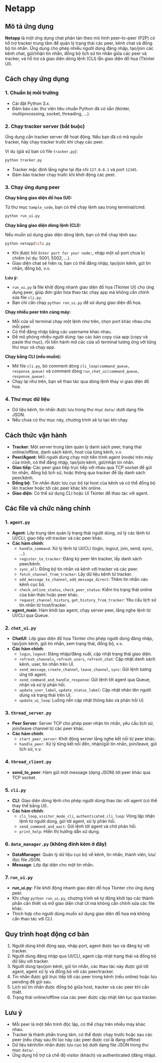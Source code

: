 # Netapp

## Mô tả ứng dụng

**Netapp** là một ứng dụng chat phân tán theo mô hình peer-to-peer (P2P) có hỗ trợ tracker trung tâm để quản lý trạng thái các peer, kênh chat và đồng bộ tin nhắn. Ứng dụng cho phép nhiều người dùng đăng nhập, tạo/join các kênh chat, gửi/nhận tin nhắn, đồng bộ lịch sử tin nhắn giữa các peer và tracker, và hỗ trợ cả giao diện dòng lệnh (CLI) lẫn giao diện đồ họa (Tkinter UI).

## Cách chạy ứng dụng

### 1. Chuẩn bị môi trường

- Cài đặt Python 3.x.
- Đảm bảo các thư viện tiêu chuẩn Python đã có sẵn (tkinter, multiprocessing, socket, threading, ...).

### 2. Chạy tracker server (bắt buộc)

Ứng dụng cần tracker server để hoạt động. Nếu bạn đã có mã nguồn tracker, hãy chạy tracker trước khi chạy các peer.

Ví dụ (giả sử bạn có file `tracker.py`):

```bash
python tracker.py
```

- Tracker mặc định lắng nghe tại địa chỉ `127.0.0.1` và port `12345`.
- Đảm bảo tracker chạy trước khi khởi động các peer.

### 3. Chạy ứng dụng peer

**Chạy bằng giao diện đồ họa (UI):**

Từ thư mục `Sample_code`, bạn có thể chạy lệnh sau trong terminal/cmd:

```bash
python run_ui.py
```

**Chạy bằng giao diện dòng lệnh (CLI):**

Nếu muốn sử dụng giao diện dòng lệnh, bạn có thể chạy lệnh sau:

```bash
python netapp2\cli.py
```

- Khi được hỏi `Enter port for your node:`, nhập một số port chưa bị chiếm (ví dụ: 5001, 5002, ...).
- Giao diện chat sẽ hiện ra, bạn có thể đăng nhập, tạo/join kênh, gửi tin nhắn, đồng bộ, v.v.

**Lưu ý:**  
- `run_ui.py` là file khởi động nhanh giao diện đồ họa (Tkinter UI) cho ứng dụng peer, giúp đơn giản hóa thao tác chạy app mà không cần chỉnh sửa file `cli.py`.
- Bạn chỉ cần chạy `python run_ui.py` để sử dụng giao diện đồ họa.

**Chạy nhiều peer trên cùng máy:**

- Mỗi cửa sổ terminal chạy một lệnh như trên, chọn port khác nhau cho mỗi peer.
- Có thể đăng nhập bằng các username khác nhau.
- Để mô phỏng nhiều người dùng: tạo các bản copy của app (copy và paste thư mục), rồi tiến hành mở các cửa sổ terminal tương ứng với từng thư mục và chạy app.

**Chạy bằng CLI (nếu muốn):**

- Mở file `cli.py`, bỏ comment dòng `cli_loop(command_queue, response_queue)` và comment dòng `run_chat_ui(command_queue, response_queue)`.
- Chạy lại như trên, bạn sẽ thao tác qua dòng lệnh thay vì giao diện đồ họa.

### 4. Thư mục dữ liệu

- Dữ liệu kênh, tin nhắn được lưu trong thư mục `data/` dưới dạng file JSON.
- Nếu chưa có thư mục này, chương trình sẽ tự tạo khi chạy.

## Cách thức vận hành

- **Tracker**: Một server trung tâm quản lý danh sách peer, trạng thái online/offline, danh sách kênh, host của từng kênh, v.v.
- **Peer/Agent**: Mỗi người dùng chạy một tiến trình agent (node) trên máy của mình, có thể đăng nhập, tạo/join kênh, gửi/nhận tin nhắn.
- **Giao tiếp**: Các peer giao tiếp trực tiếp với nhau qua TCP socket để gửi tin nhắn, đồng bộ lịch sử, hoặc thông qua tracker để lấy danh sách peer/kênh.
- **Đồng bộ**: Tin nhắn được lưu cục bộ tại host của kênh và có thể đồng bộ lên tracker hoặc tới các peer khác khi online.
- **Giao diện**: Có thể sử dụng CLI hoặc UI Tkinter để thao tác với agent.

## Các file và chức năng chính

### 1. `agent.py`
- **Agent**: Lớp trung tâm quản lý trạng thái người dùng, xử lý các lệnh từ UI/CLI, giao tiếp với tracker và các peer khác.
- **Các hàm chính**:
  - `handle_command`: Xử lý lệnh từ UI/CLI (login, logout, join, send, sync, ...).
  - `register_to_tracker`: Đăng ký peer lên tracker, lấy danh sách peer/kênh.
  - `sync_all`: Đồng bộ tin nhắn và kênh với tracker và các peer.
  - `fetch_channel_from_tracker`: Lấy dữ liệu kênh từ tracker.
  - `add_message_to_channel`, `add_message_direct`: Thêm tin nhắn vào kênh cục bộ.
  - `check_online_status`, `check_peer_status`: Kiểm tra trạng thái online của bản thân hoặc peer khác.
  - `request_channel_history`, `get_history_from_tracker`: Yêu cầu lịch sử tin nhắn từ host/tracker.
- **agent_main**: Hàm khởi tạo agent, chạy server peer, lắng nghe lệnh từ UI/CLI qua Queue.

### 2. `chat_ui.py`
- **ChatUI**: Lớp giao diện đồ họa Tkinter cho phép người dùng đăng nhập, tạo/join kênh, gửi tin nhắn, xem trạng thái, đồng bộ, v.v.
- **Các hàm chính**:
  - `login`, `logout`: Đăng nhập/đăng xuất, cập nhật trạng thái giao diện.
  - `refresh_channels`, `refresh_users`, `refresh_chat`: Cập nhật danh sách kênh, user, tin nhắn trên UI.
  - `send_message`, `create_channel`, `leave_channel`, `sync`: Gửi lệnh tương ứng tới agent.
  - `send_command_and_handle_response`: Gửi lệnh tới agent qua Queue, nhận và xử lý phản hồi.
  - `update_user_label`, `update_status_label`: Cập nhật nhãn tên người dùng và trạng thái trên UI.
  - `update_ui_loop`: Luồng nền cập nhật thông báo và phản hồi UI.

### 3. `thread_server.py`
- **Peer Server**: Server TCP cho phép peer nhận tin nhắn, yêu cầu lịch sử, join/leave channel từ các peer khác.
- **Các hàm chính**:
  - `start_peer_server`: Khởi động server lắng nghe kết nối từ peer khác.
  - `handle_peer`: Xử lý từng kết nối đến, nhận/gửi tin nhắn, join/leave, gửi lịch sử, v.v.

### 4. `thread_client.py`
- **send_to_peer**: Hàm gửi một message (dạng JSON) tới peer khác qua TCP socket.

### 5. `cli.py`
- **CLI**: Giao diện dòng lệnh cho phép người dùng thao tác với agent (có thể thay thế bằng UI).
- **Các hàm chính**:
  - `cli_loop`, `visitor_mode_cli`, `authenticated_cli_loop`: Vòng lặp nhận lệnh từ người dùng, gửi tới agent, xử lý phản hồi.
  - `send_command_and_wait`: Gửi lệnh tới agent và chờ phản hồi.
  - `print_help`: Hiển thị hướng dẫn sử dụng.

### 6. `data_manager.py` (không đính kèm ở đây)
- **DataManager**: Quản lý dữ liệu cục bộ về kênh, tin nhắn, thành viên, lưu/đọc file JSON.
- **Message**: Lớp đại diện cho một tin nhắn.

### 7. `run_ui.py`
- **run_ui.py**: File khởi động nhanh giao diện đồ họa Tkinter cho ứng dụng peer.
- Khi chạy `python run_ui.py`, chương trình sẽ tự động khởi tạo các thành phần cần thiết và mở giao diện chat UI mà không cần chỉnh sửa các file khác.
- Thích hợp cho người dùng muốn sử dụng giao diện đồ họa mà không cần thao tác với CLI.

## Quy trình hoạt động cơ bản

1. Người dùng khởi động app, nhập port, agent được tạo và đăng ký với tracker.
2. Người dùng đăng nhập qua UI/CLI, agent cập nhật trạng thái và đồng bộ dữ liệu với tracker.
3. Người dùng tạo/join kênh, gửi tin nhắn, các thao tác này được gửi tới agent, agent xử lý và đồng bộ với các peer/tracker.
4. Tin nhắn được gửi trực tiếp tới các peer trong kênh (nếu online) hoặc lưu pending để gửi sau.
5. Lịch sử tin nhắn được đồng bộ giữa host, tracker và các peer khi cần thiết.
6. Trạng thái online/offline của các peer được cập nhật liên tục qua tracker.

## Lưu ý

- Mỗi peer là một tiến trình độc lập, có thể chạy trên nhiều máy khác nhau.
- Tracker là thành phần trung tâm, có thể được chạy trước hoặc sau các peer (nếu chạy sau thì lúc này các peer được coi là đang offline)
- Dữ liệu kênh/tin nhắn được lưu cục bộ dưới dạng file JSON trong thư mục `data/`.
- Ứng dụng hỗ trợ cả chế độ visitor (khách) và authenticated (đăng nhập).
